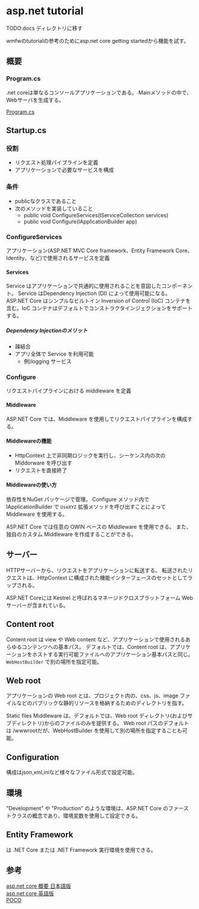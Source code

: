 # asp.net tutorial

TODO:docs ディレクトリに移す

wmfwのtutorialの参考のためにasp.net core getting startedから機能を試す。

## 概要

### Program.cs

.net coreは単なるコンソールアプリケーションである。
Mainメソッドの中で、Webサーバを生成する。

[Program.cs](https://github.com/hibohiboo/develop/tree/f912e84866265edd9259b28fe88e3bca5ae67538/tutorial/lesson/dotnet/dotnet/myproject/src/aspnetcoreapp/Program.cs)

## Startup.cs

### 役割
* リクエスト処理パイプラインを定義
* アプリケーションで必要なサービスを構成

### 条件
* publicなクラスであること
* 次のメソッドを実装していること
  * public void ConfigureServices(IServiceCollection services)
  * public void Configure(IApplicationBuilder app)

### ConfigureServices

アプリケーション(ASP.NET MVC Core framework、Entity Framework Core、Identity、など)で使用されるサービスを定義

#### Services
Service はアプリケーションで共通的に使用されることを意図したコンポーネント。
Service はDependency Injection (DI) によって使用可能になる。
ASP.NET Core はシンプルなビルトイン Inversion of Control (IoC) コンテナを含む。IoC コンテナはデフォルトでコンストラクタインジェクションをサポートする。

##### Dependency Injectionのメリット
* 疎結合
* アプリ全体で Service を利用可能
  * 例)logging サービス

### Configure
リクエストパイプラインにおける middleware を定義

#### Middleware
ASP.NET Core では、Middleware を使用してリクエストパイプラインを構成する。

#### Middlewareの機能
  *  HttpContext 上で非同期ロジックを実行し、シーケンス内の次の Middorware を呼び出す
  * リクエストを直接終了

#### Middlewareの使い方
依存性をNuGet パッケージで管理。
Configure メソッド内で IApplicationBuilder で `UseXYZ` 拡張メソッドを呼び出すことによって Middleware を使用する。

ASP.NET Core では任意の OWIN ベースの Middleware を使用できる。
また、独自のカスタム Middleware を作成することができる。

## サーバー
HTTPサーバーから、リクエストをアプリケーションに転送する。
転送されたリクエストは、HttpContext に構成された機能インターフェースのセットとしてラップされる。

ASP.NET Coreには Kestrel と呼ばれるマネージドクロスプラットフォーム Web サーバーが含まれている。

## Content root
Content root は view や Web content など、アプリケーションで使用されるあらゆるコンテンツへの基本パス。
デフォルトでは、Content root は、アプリケーションをホストする実行可能ファイルへのアプリケーション基本パスと同じ。
` WebHostBuilder` で別の場所を指定可能。

## Web root
アプリケーションの Web root とは、プロジェクト内の、css、js、image ファイルなどのパブリックな静的リソースを格納するためのディレクトリを指す。

Static files Middleware は、デフォルトでは、Web root ディレクトリ(およびサブディレクトリ)からのファイルのみを提供する。
Web root パスのデフォルトは <content root>/wwwrootだが、WebHostBuilder を使用して別の場所を指定することも可能。

## Configuration
構成はjson,xml,iniなど様々なファイル形式で設定可能。

## 環境
"Development" や "Production" のような環境は、ASP.NET Core のファーストクラスの概念であり、環境変数を使用して設定できる。

## Entity Framework
は .NET Core または .NET Framework 実行環境を使用できる。

## 参考
[asp.net core 概要 日本語版][*1]  
[asp.net core 英語版][*2]  
[POCO][*3]

[*1]:http://qiita.com/tkiryu/items/e1d7fe62642fcc67cf47
[*2]:https://docs.microsoft.com/ja-jp/aspnet/core/fundamentals/
[*3]:http://www.atmarkit.co.jp/fdotnet/ef4basic/ef4basic05/ef4basic05_01.html